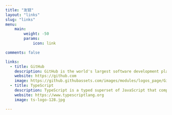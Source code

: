 ```yaml
---
title: "友链"
layout: "links"
slug: "links"
menu:
    main: 
        weight: -50
        params:
            icon: link

comments: false

links:
  - title: GitHub
    description: GitHub is the world's largest software development platform.
    website: https://github.com
    image: https://github.githubassets.com/images/modules/logos_page/GitHub-Mark.png
  - title: TypeScript
    description: TypeScript is a typed superset of JavaScript that compiles to plainJavaScript.
    website: https://www.typescriptlang.org
    image: ts-logo-128.jpg

---
```


